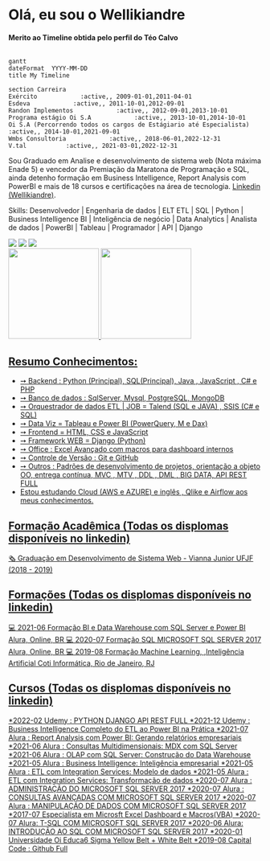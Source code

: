 # Olá, eu sou o Wellikiandre
#### Merito ao Timeline obtida pelo perfil do Téo Calvo 
```mermaid

gantt
dateFormat  YYYY-MM-DD
title My Timeline

section Carreira
Exército            :active,, 2009-01-01,2011-04-01
Esdeva            :active,, 2011-10-01,2012-09-01
Randon Implementos            :active,, 2012-09-01,2013-10-01
Programa estágio Oi S.A            :active,, 2013-10-01,2014-10-01
Oi S.A (Percorrendo todos os cargos de Estágiario até Especialista)            :active,, 2014-10-01,2021-09-01
Wmbs Consultoria            :active,, 2018-06-01,2022-12-31
V.tal           :active,, 2021-03-01,2022-12-31

```

Sou Graduado em Analise e desenvolvimento de sistema web (Nota máxima Enade 5) e vencedor da Premiação da Maratona de Programação e SQL, ainda detenho formação em Business Intelligence, Report Analysis com PowerBI e mais de 18 cursos e certificações na área de tecnologia.
[Linkedin (Wellikiandre)](https://www.linkedin.com/in/wellikiandre/).


Skills: Desenvolvedor | Engenharia de dados | ELT ETL | SQL | Python | Business Intelligence BI | Inteligência de negócio | Data Analytics | Analista de dados | PowerBI | Tableau | Programador | API | Django


<div> 
  <a href="https://www.linkedin.com/in/wellikiandre/" target="_blank"><img src="https://img.shields.io/badge/-LinkedIn-%230077B5?style=for-the-badge&logo=linkedin&logoColor=white" target="_blank"></a> 
  <a href="https://linktr.ee/wellikiandre" target="_blank"><img src="https://img.shields.io/badge/LinkTree-FF0000?style=for-the-badge&logo=Linktree&logoColor=white" target="_blank"></a>
  <a href="https://docs.google.com/document/d/1mX-EtqGDNQxiE8f8kMF0eon6iOelTQTK/edit?usp=sharing&ouid=116609682125162317803&rtpof=true&sd=true" target="_blank"><img src="https://img.shields.io/badge/Curriculum-FF0000?style=for-the-badge&logo=Linktree&logoColor=green" target="_blank"></a>
</div>

<div>
  <a href="https://github.com/Wellikiandre">
  <img height="180em" src="https://github-readme-stats.vercel.app/api?username=Wellikiandre&show_icons=true&theme=dark&include_all_commits=true&count_private=true"/>
  <img height="180em" src="https://github-readme-stats.vercel.app/api/top-langs/?username=Wellikiandre&layout=compact&langs_count=16&theme=dark"/>
</div>

## Resumo Conhecimentos:
* ➙ Backend : Python (Principal), SQL(Principal), Java , JavaScript , C# e PHP 
* ➙ Banco de dados : SqlServer, Mysql, PostgreSQL, MongoDB
* ➙ Orquestrador de dados ETL | JOB = Talend (SQL e JAVA) , SSIS (C# e SQL)
* ➙ Data Viz = Tableau e Power BI (PowerQuery, M e Dax)
* ➙ Frontend = HTML, CSS e JavaScript 
* ➙ Framework WEB = Django (Python)
* ➙ Office : Excel Avançado com macros para dashboard internos
* ➙ Controle de Versão : Git e GitHub
* ➙ Outros : Padrões de desenvolvimento de projetos, orientação a objeto OO, entrega contínua, MVC , MTV , DDL , DML , BIG DATA, API REST FULL
* Estou estudando Cloud (AWS e AZURE) e inglês , Qlike e Airflow aos meus conhecimentos.

## Formação Acadêmica (Todas os displomas disponíveis no linkedin)

:newspaper_roll: Graduação em Desenvolvimento de Sistema Web - Vianna Junior UFJF (2018 - 2019)

## Formações (Todas os displomas disponíveis no linkedin)

:computer: 2021-06 Formação BI e Data Warehouse com SQL Server e Power BI Alura, Online, BR
:computer: 2020-07 Formação SQL MICROSOFT SQL SERVER 2017 Alura, Online, BR
:computer: 2019-08 Formação Machine Learning, ,Inteligência Artificial Coti Informática, Rio de Janeiro, RJ

## Cursos (Todas os displomas disponíveis no linkedin)
*2022-02		Udemy : PYTHON DJANGO API REST FULL
*2021-12    Udemy : Business Intelligence Completo do ETL ao Power BI na Prática
*2021-07    Alura : Report Analysis com Power BI: Gerando relatórios empresariais
*2021-06    Alura : Consultas Multidimensionais: MDX com SQL Server
*2021-06    Alura : OLAP com SQL Server: Construção do Data Warehouse
*2021-05    Alura : Business Intelligence: Inteligência empresarial
*2021-05    Alura : ETL com Integration Services: Modelo de dados
*2021-05    Alura : ETL com Integration Services: Transformação de dados
*2020-07    Alura : ADMINISTRAÇÃO DO MICROSOFT SQL SERVER 2017
*2020-07    Alura : CONSULTAS AVANÇADAS COM MICROSOFT SQL SERVER 2017
*2020-07    Alura : MANIPULAÇÃO DE DADOS COM MICROSOFT SQL SERVER 2017
*2017-07    Especialista em Microsft Excel Dashboard e Macros(VBA)
*2020-07    Alura: T-SQL COM MICROSOFT SQL SERVER 2017
*2020-06    Alura: INTRODUÇÃO AO SQL COM MICROSOFT SQL SERVER 2017
*2020-01    Universidade Oi Educa6 Sigma Yellow Belt + White Belt
*2019-08    Capital Code : Github Full








